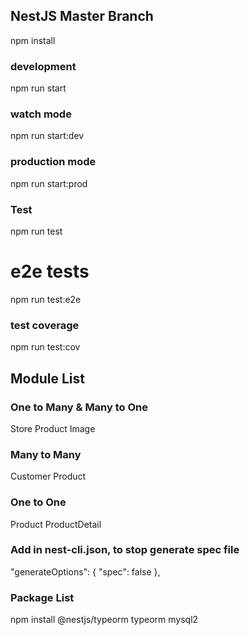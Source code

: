 
## NestJS Master Branch
npm install

### development
npm run start

### watch mode
npm run start:dev

### production mode
npm run start:prod

### Test
npm run test

# e2e tests
npm run test:e2e

### test coverage
npm run test:cov


## Module List


### One to Many & Many to One
Store
Product
Image

### Many to Many
Customer
Product

### One to One
Product
ProductDetail


### Add in nest-cli.json, to stop generate spec file
"generateOptions": {
    "spec": false
},

### Package List

npm install @nestjs/typeorm typeorm mysql2